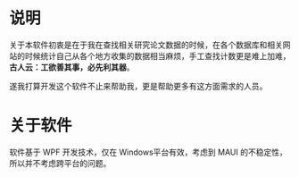 # 说明

关于本软件初衷是在于我在查找相关研究论文数据的时候，在各个数据库和相关网站的时候统计自己从各个地方收集的数据相当麻烦，手工查找计数更是难上加难，**古人云：工欲善其事，必先利其器**。

遂我打算开发这个软件不止来帮助我，更是帮助更多有这方面需求的人员。

# 关于软件

软件基于 WPF 开发技术，仅在 Windows平台有效，考虑到 MAUI 的不稳定性，所以并不考虑跨平台的问题。